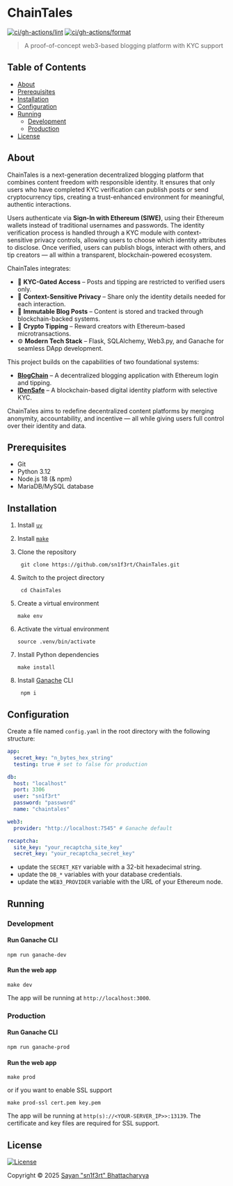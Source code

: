 # ChainTales

[![ci/gh-actions/lint](https://github.com/sn1f3rt/ChainTales/actions/workflows/lint.yml/badge.svg)](https://github.com/sn1f3rt/ChainTales/actions/workflows/lint.yml)
[![ci/gh-actions/format](https://github.com/sn1f3rt/ChainTales/actions/workflows/format.yml/badge.svg)](https://github.com/sn1f3rt/ChainTales/actions/workflows/format.yml)

> A proof-of-concept web3-based blogging platform with KYC support

## Table of Contents

- [About](#about)
- [Prerequisites](#prerequisites)
- [Installation](#installation)
- [Configuration](#configuration)
- [Running](#running)
  - [Development](#development)
  - [Production](#production)
- [License](#license)

## About

ChainTales is a next-generation decentralized blogging platform that combines content freedom with responsible identity. It ensures that only users who have completed KYC verification can publish posts or send cryptocurrency tips, creating a trust-enhanced environment for meaningful, authentic interactions.

Users authenticate via **Sign-In with Ethereum (SIWE)**, using their Ethereum wallets instead of traditional usernames and passwords. The identity verification process is handled through a KYC module with context-sensitive privacy controls, allowing users to choose which identity attributes to disclose. Once verified, users can publish blogs, interact with others, and tip creators — all within a transparent, blockchain-powered ecosystem.

ChainTales integrates:
- 🔐 **KYC-Gated Access** – Posts and tipping are restricted to verified users only.
- 🧾 **Context-Sensitive Privacy** – Share only the identity details needed for each interaction.
- 📝 **Immutable Blog Posts** – Content is stored and tracked through blockchain-backed systems.
- 💸 **Crypto Tipping** – Reward creators with Ethereum-based microtransactions.
- ⚙️ **Modern Tech Stack** – Flask, SQLAlchemy, Web3.py, and Ganache for seamless DApp development.

This project builds on the capabilities of two foundational systems:
- [**BlogChain**](https://github.com/sn1f3rt/BlogChain) – A decentralized blogging application with Ethereum login and tipping.
- [**IDenSafe**](https://github.com/sn1f3rt/IDenSafe) – A blockchain-based digital identity platform with selective KYC.

ChainTales aims to redefine decentralized content platforms by merging anonymity, accountability, and incentive — all while giving users full control over their identity and data.

## Prerequisites

- Git
- Python 3.12
- Node.js 18 (& npm)
- MariaDB/MySQL database

## Installation

1. Install [`uv`](https://docs.astral.sh/uv/)

2. Install [`make`](https://www.gnu.org/software/make/)

3. Clone the repository

   ```shell
    git clone https://github.com/sn1f3rt/ChainTales.git
   ```
   
4. Switch to the project directory

   ```shell
    cd ChainTales
   ```
   
5. Create a virtual environment

   ```shell
   make env
   ```
   
6. Activate the virtual environment

   ```shell
   source .venv/bin/activate
   ```
   
7. Install Python dependencies

   ```shell
   make install
   ```
   
8. Install [Ganache](https://archive.trufflesuite.com/ganache/) CLI

   ```shell
    npm i
    ```

## Configuration

Create a file named `config.yaml` in the root directory with the following structure:

```yaml
app:
  secret_key: "n_bytes_hex_string"
  testing: true # set to false for production

db:
  host: "localhost"
  port: 3306
  user: "sn1f3rt"
  password: "password"
  name: "chaintales"

web3:
  provider: "http://localhost:7545" # Ganache default

recaptcha:
  site_key: "your_recaptcha_site_key"
  secret_key: "your_recaptcha_secret_key"

```

- update the `SECRET_KEY` variable with a 32-bit hexadecimal string.
- update the `DB_*` variables with your database credentials.
- update the `WEB3_PROVIDER` variable with the URL of your Ethereum node.

## Running

### Development

#### Run Ganache CLI

```shell
npm run ganache-dev
```

#### Run the web app

```shell
make dev
```

The app will be running at `http://localhost:3000`.

### Production

#### Run Ganache CLI

```shell
npm run ganache-prod
```

#### Run the web app

```shell
make prod
```

or if you want to enable SSL support

```shell
make prod-ssl cert.pem key.pem
```

The app will be running at `http(s)://<YOUR-SERVER_IP>>:13139`. The certificate and key files are required for SSL support.

## License

[![License](https://img.shields.io/github/license/sn1f3rt/ChainTales)](LICENSE)

Copyright &copy; 2025 [Sayan "sn1f3rt" Bhattacharyya](https://sn1f3rt.dev)
